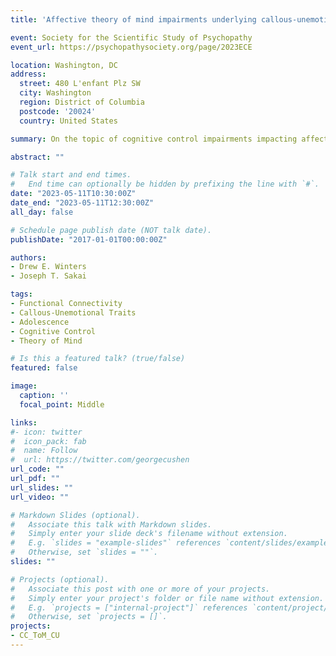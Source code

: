 ```yaml
---
title: 'Affective theory of mind impairments underlying callous-unemotional traits and the role of cognitive control'

event: Society for the Scientific Study of Psychopathy
event_url: https://psychopathysociety.org/page/2023ECE

location: Washington, DC
address:
  street: 480 L'enfant Plz SW
  city: Washington
  region: District of Columbia
  postcode: '20024'
  country: United States

summary: On the topic of cognitive control impairments impacting affective theory of mind associated with the youth antisocial phenotype callous-unemotoinal traits.

abstract: ""

# Talk start and end times.
#   End time can optionally be hidden by prefixing the line with `#`.
date: "2023-05-11T10:30:00Z"
date_end: "2023-05-11T12:30:00Z"
all_day: false

# Schedule page publish date (NOT talk date).
publishDate: "2017-01-01T00:00:00Z"

authors: 
- Drew E. Winters
- Joseph T. Sakai

tags: 
- Functional Connectivity
- Callous-Unemotional Traits
- Adolescence
- Cognitive Control
- Theory of Mind

# Is this a featured talk? (true/false)
featured: false

image:
  caption: ''
  focal_point: Middle

links:
#- icon: twitter
#  icon_pack: fab
#  name: Follow
#  url: https://twitter.com/georgecushen
url_code: ""
url_pdf: ""
url_slides: ""
url_video: ""

# Markdown Slides (optional).
#   Associate this talk with Markdown slides.
#   Simply enter your slide deck's filename without extension.
#   E.g. `slides = "example-slides"` references `content/slides/example-slides.md`.
#   Otherwise, set `slides = ""`.
slides: ""

# Projects (optional).
#   Associate this post with one or more of your projects.
#   Simply enter your project's folder or file name without extension.
#   E.g. `projects = ["internal-project"]` references `content/project/deep-learning/index.md`.
#   Otherwise, set `projects = []`.
projects:
- CC_ToM_CU
---
```

